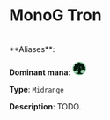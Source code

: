 <!-- This page is automatically generated by Myr: do not update it manually. Changes directly applied here will be lost. -->
# MonoG Tron
<br/>
**Aliases**: 

**Dominant mana**: <img src="../resources/images/mana/G.png" width="25"/>

**Type**: `Midrange`

**Description**: TODO.











